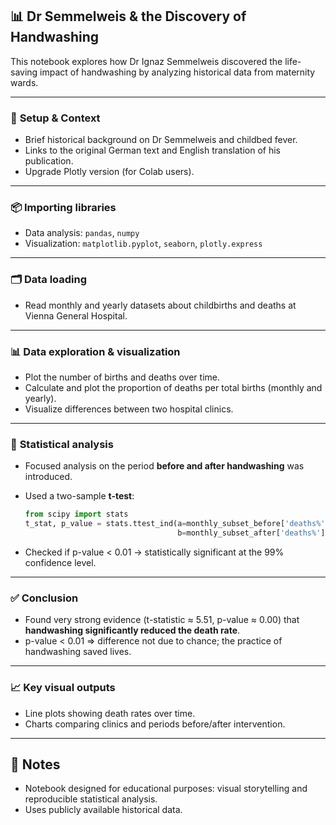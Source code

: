 ## 📊 Dr Semmelweis & the Discovery of Handwashing

This notebook explores how Dr Ignaz Semmelweis discovered the life-saving impact of handwashing by analyzing historical data from maternity wards.

---

### 🧰 **Setup & Context**

* Brief historical background on Dr Semmelweis and childbed fever.
* Links to the original German text and English translation of his publication.
* Upgrade Plotly version (for Colab users).

---

### 📦 **Importing libraries**

* Data analysis: `pandas`, `numpy`
* Visualization: `matplotlib.pyplot`, `seaborn`, `plotly.express`

---

### 🗂 **Data loading**

* Read monthly and yearly datasets about childbirths and deaths at Vienna General Hospital.

---

### 📊 **Data exploration & visualization**

* Plot the number of births and deaths over time.
* Calculate and plot the proportion of deaths per total births (monthly and yearly).
* Visualize differences between two hospital clinics.

---

### 🧪 **Statistical analysis**

* Focused analysis on the period **before and after handwashing** was introduced.
* Used a two-sample **t-test**:

  ```python
  from scipy import stats
  t_stat, p_value = stats.ttest_ind(a=monthly_subset_before['deaths%'], 
                                    b=monthly_subset_after['deaths%'])
  ```
* Checked if p-value < 0.01 → statistically significant at the 99% confidence level.

---

### ✅ **Conclusion**

* Found very strong evidence (t-statistic ≈ 5.51, p-value ≈ 0.00) that **handwashing significantly reduced the death rate**.
* p-value < 0.01 ⇒ difference not due to chance; the practice of handwashing saved lives.

---

### 📈 **Key visual outputs**

* Line plots showing death rates over time.
* Charts comparing clinics and periods before/after intervention.

---

## 📌 **Notes**

* Notebook designed for educational purposes: visual storytelling and reproducible statistical analysis.
* Uses publicly available historical data.
